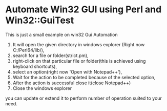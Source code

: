 # Automate Win32 GUI using Perl and Win32::GuiTest

This is just a small example on win32 Gui Automation
1. It will open the given directory in windows explorer (Right now C:/Perl64/lib/),
2. search for a file or folder(strict.pm),
3. right-click on that particular file or folder(this is achieved using keyboard shortcuts),
4. select an option(right now 'Open with Notepad++'),
5. Wait for the action to be completed because of the selected option,
6. After the action is successful close it(close Notepad++)
7. Close the windows explorer


you can update or extend it to perform number of operation suited to your need.
